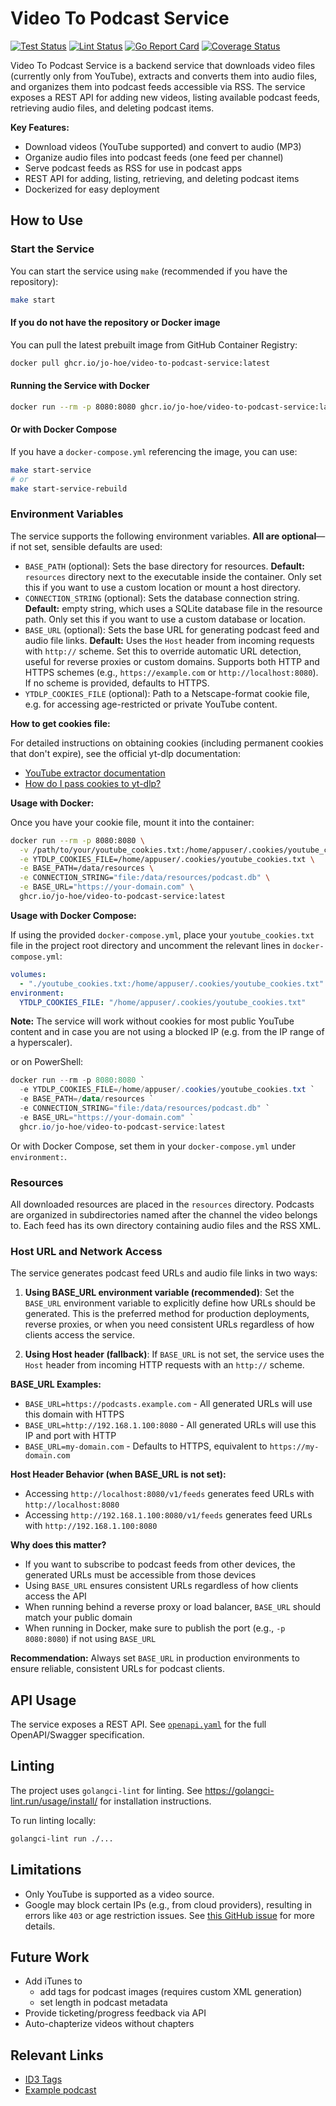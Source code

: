 # Video To Podcast Service

[![Test Status](https://github.com/jo-hoe/video-to-podcast-service/workflows/test/badge.svg)](https://github.com/jo-hoe/video-to-podcast-service/actions?workflow=test)
[![Lint Status](https://github.com/jo-hoe/video-to-podcast-service/workflows/lint/badge.svg)](https://github.com/jo-hoe/video-to-podcast-service/actions?workflow=lint)
[![Go Report Card](https://goreportcard.com/badge/github.com/jo-hoe/video-to-podcast-service)](https://goreportcard.com/report/github.com/jo-hoe/video-to-podcast-service)
[![Coverage Status](https://coveralls.io/repos/github/jo-hoe/video-to-podcast-service/badge.svg?branch=main)](https://coveralls.io/github/jo-hoe/video-to-podcast-service?branch=main)

Video To Podcast Service is a backend service that downloads video files (currently only from YouTube), extracts and converts them into audio files, and organizes them into podcast feeds accessible via RSS. The service exposes a REST API for adding new videos, listing available podcast feeds, retrieving audio files, and deleting podcast items.

**Key Features:**

- Download videos (YouTube supported) and convert to audio (MP3)
- Organize audio files into podcast feeds (one feed per channel)
- Serve podcast feeds as RSS for use in podcast apps
- REST API for adding, listing, retrieving, and deleting podcast items
- Dockerized for easy deployment

## How to Use

### Start the Service

You can start the service using `make` (recommended if you have the repository):

```bash
make start
```

#### If you do not have the repository or Docker image

You can pull the latest prebuilt image from GitHub Container Registry:

```bash
docker pull ghcr.io/jo-hoe/video-to-podcast-service:latest
```

#### Running the Service with Docker

```bash
docker run --rm -p 8080:8080 ghcr.io/jo-hoe/video-to-podcast-service:latest
```

#### Or with Docker Compose

If you have a `docker-compose.yml` referencing the image, you can use:

```bash
make start-service
# or
make start-service-rebuild
```

### Environment Variables

The service supports the following environment variables. **All are optional**—if not set, sensible defaults are used:

- `BASE_PATH` (optional): Sets the base directory for resources. **Default:** `resources` directory next to the executable inside the container. Only set this if you want to use a custom location or mount a host directory.
- `CONNECTION_STRING` (optional): Sets the database connection string. **Default:** empty string, which uses a SQLite database file in the resource path. Only set this if you want to use a custom database or location.
- `BASE_URL` (optional): Sets the base URL for generating podcast feed and audio file links. **Default:** Uses the `Host` header from incoming requests with `http://` scheme. Set this to override automatic URL detection, useful for reverse proxies or custom domains. Supports both HTTP and HTTPS schemes (e.g., `https://example.com` or `http://localhost:8080`). If no scheme is provided, defaults to HTTPS.
- `YTDLP_COOKIES_FILE` (optional): Path to a Netscape-format cookie file, e.g. for accessing age-restricted or private YouTube content.

**How to get cookies file:**

For detailed instructions on obtaining cookies (including permanent cookies that don't expire), see the official yt-dlp documentation:
- [YouTube extractor documentation](https://github.com/yt-dlp/yt-dlp/wiki/Extractors#youtube)
- [How do I pass cookies to yt-dlp?](https://github.com/yt-dlp/yt-dlp/wiki/FAQ#how-do-i-pass-cookies-to-yt-dlp)

**Usage with Docker:**

Once you have your cookie file, mount it into the container:

```bash
docker run --rm -p 8080:8080 \
  -v /path/to/your/youtube_cookies.txt:/home/appuser/.cookies/youtube_cookies.txt \
  -e YTDLP_COOKIES_FILE=/home/appuser/.cookies/youtube_cookies.txt \
  -e BASE_PATH=/data/resources \
  -e CONNECTION_STRING="file:/data/resources/podcast.db" \
  -e BASE_URL="https://your-domain.com" \
  ghcr.io/jo-hoe/video-to-podcast-service:latest
```

**Usage with Docker Compose:**

If using the provided `docker-compose.yml`, place your `youtube_cookies.txt` file in the project root directory and uncomment the relevant lines in `docker-compose.yml`:

```yaml
volumes:
  - "./youtube_cookies.txt:/home/appuser/.cookies/youtube_cookies.txt"
environment:
  YTDLP_COOKIES_FILE: "/home/appuser/.cookies/youtube_cookies.txt"
```

**Note:** The service will work without cookies for most public YouTube content and in case you are not using a blocked IP (e.g. from the IP range of a hyperscaler).

or on PowerShell:

```powershell
docker run --rm -p 8080:8080 `
  -e YTDLP_COOKIES_FILE=/home/appuser/.cookies/youtube_cookies.txt `
  -e BASE_PATH=/data/resources `
  -e CONNECTION_STRING="file:/data/resources/podcast.db" `
  -e BASE_URL="https://your-domain.com" `
  ghcr.io/jo-hoe/video-to-podcast-service:latest
```

Or with Docker Compose, set them in your `docker-compose.yml` under `environment:`.

### Resources

All downloaded resources are placed in the `resources` directory. Podcasts are organized in subdirectories named after the channel the video belongs to. Each feed has its own directory containing audio files and the RSS XML.

### Host URL and Network Access

The service generates podcast feed URLs and audio file links in two ways:

1. **Using BASE_URL environment variable (recommended)**: Set the `BASE_URL` environment variable to explicitly define how URLs should be generated. This is the preferred method for production deployments, reverse proxies, or when you need consistent URLs regardless of how clients access the service.

2. **Using Host header (fallback)**: If `BASE_URL` is not set, the service uses the `Host` header from incoming HTTP requests with an `http://` scheme.

**BASE_URL Examples:**
- `BASE_URL=https://podcasts.example.com` - All generated URLs will use this domain with HTTPS
- `BASE_URL=http://192.168.1.100:8080` - All generated URLs will use this IP and port with HTTP
- `BASE_URL=my-domain.com` - Defaults to HTTPS, equivalent to `https://my-domain.com`

**Host Header Behavior (when BASE_URL is not set):**
- Accessing `http://localhost:8080/v1/feeds` generates feed URLs with `http://localhost:8080`
- Accessing `http://192.168.1.100:8080/v1/feeds` generates feed URLs with `http://192.168.1.100:8080`

**Why does this matter?**

- If you want to subscribe to podcast feeds from other devices, the generated URLs must be accessible from those devices
- Using `BASE_URL` ensures consistent URLs regardless of how clients access the API
- When running behind a reverse proxy or load balancer, `BASE_URL` should match your public domain
- When running in Docker, make sure to publish the port (e.g., `-p 8080:8080`) if not using `BASE_URL`

**Recommendation:** Always set `BASE_URL` in production environments to ensure reliable, consistent URLs for podcast clients.

## API Usage

The service exposes a REST API. See [`openapi.yaml`](./openapi.yaml) for the full OpenAPI/Swagger specification.

## Linting

The project uses `golangci-lint` for linting. See <https://golangci-lint.run/usage/install/> for installation instructions.

To run linting locally:

```bash
golangci-lint run ./...
```

## Limitations

- Only YouTube is supported as a video source.
- Google may block certain IPs (e.g., from cloud providers), resulting in errors like `403` or age restriction issues. See [this GitHub issue](https://github.com/kkdai/youtube/issues/343#issuecomment-2347950479) for more details.

## Future Work

- Add iTunes to
  - add tags for podcast images (requires custom XML generation)
  - set length in podcast metadata
- Provide ticketing/progress feedback via API
- Auto-chapterize videos without chapters

## Relevant Links

- [ID3 Tags](https://www.exiftool.org/TagNames/ID3.html)
- [Example podcast](https://feeds.libsyn.com/230510/rss)
